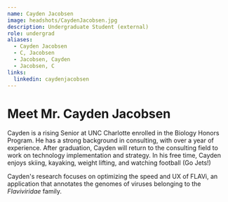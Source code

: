 ```yaml
---
name: Cayden Jacobsen
image: headshots/CaydenJacobsen.jpg
description: Undergraduate Student (external)
role: undergrad
aliases:
  - Cayden Jacobsen
  - C, Jacobsen
  - Jacobsen, Cayden
  - Jacobsen, C
links:
  linkedin: caydenjacobsen
---
```


# Meet Mr. Cayden Jacobsen

Cayden is a rising Senior at UNC Charlotte enrolled in the Biology Honors Program. He has a strong background in consulting, with over a year of experience. After graduation, Cayden will return to the consulting field to work on technology implementation and strategy. In his free time, Cayden enjoys skiing, kayaking, weight lifting, and watching football (Go Jets!)

Cayden's research focuses on optimizing the speed and UX of FLAVi, an application that annotates the genomes of viruses belonging to the _Flaviviridae_ family. 